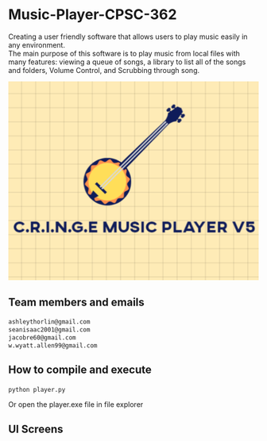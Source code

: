 # Music-Player-CPSC-362
Creating a user friendly software that allows users to play music easily in any environment.   
The main purpose of this software is to play music from local files with many features: viewing a queue of songs, a library to list all of the songs and folders, Volume Control,  and Scrubbing through song.   
  
![alt text](https://github.com/nickayson/Music-Player-CPSC-362/blob/main/images/Logo.gif)

## Team members and emails
   
```aysonnicholas@gmail.com  
ashleythorlin@gmail.com
seanisaac2001@gmail.com
jacobre60@gmail.com
w.wyatt.allen99@gmail.com
```

## How to compile and execute

```python player.py```

Or open the player.exe file in file explorer

## UI Screens

